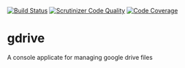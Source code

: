 [![Build Status](https://travis-ci.org/abulwcse/gdrive.svg?branch=master)](https://travis-ci.org/abulwcse/gdrive) [![Scrutinizer Code Quality](https://scrutinizer-ci.com/g/abulwcse/gdrive/badges/quality-score.png?b=master)](https://scrutinizer-ci.com/g/abulwcse/gdrive/?branch=master) [![Code Coverage](https://scrutinizer-ci.com/g/abulwcse/gdrive/badges/coverage.png?b=master)](https://scrutinizer-ci.com/g/abulwcse/gdrive/?branch=master)
# gdrive
A console applicate for managing google drive files